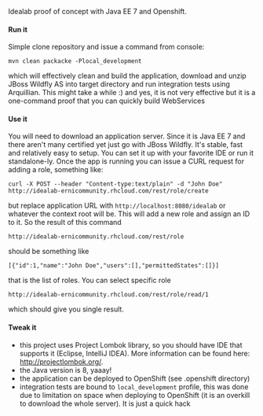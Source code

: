 Idealab proof of concept with Java EE 7 and Openshift.

#### Run it 

Simple clone repository and issue a command from console:

`mvn clean packacke -Plocal_development`

which will effectively clean and build the application, download and unzip JBoss Wildfly AS into target directory and run integration tests using Arquillian. This might take a while :) and yes, it is not very effective but it is a one-command proof that you can quickly build WebServices

#### Use it

You will need to download an application server. Since it is Java EE 7 and there aren't many certified yet just go with JBoss Wildfly. It's stable, fast and relatively easy to setup. You can set it up with your favorite IDE or run it standalone-ly. Once the app is running you can issue a CURL request for adding a role, something like:

`curl -X POST --header "Content-type:text/plain" -d "John Doe" http://idealab-ernicommunity.rhcloud.com/rest/role/create`

but replace application URL with `http://localhost:8080/idealab` or whatever the context root will be. This will add a new role and assign an ID to it. So the result of this command

`http://idealab-ernicommunity.rhcloud.com/rest/role`

should be something like 

`[{"id":1,"name":"John Doe","users":[],"permittedStates":[]}]`

that is the list of roles. You can select specific role 

`http://idealab-ernicommunity.rhcloud.com/rest/role/read/1`

which should give you single result.

#### Tweak it

- this project uses Project Lombok library, so you should have IDE that supports it (Eclipse, IntelliJ IDEA). More information can be found here: http://projectlombok.org/.
- the Java version is 8, yaaay!
- the application can be deployed to OpenShift (see .openshift directory)
- integration tests are bound to `local_development` profile, this was done due to limitation on space when deploying to OpenShift (it is an overkill to download the whole server). It is just a quick hack
